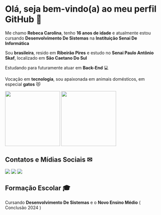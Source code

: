 # Olá, seja bem-vindo(a) ao meu perfil GitHub 💙 #

Me chamo **Rebeca Carolina**, tenho **16 anos de idade** e atualmente estou cursando **Desenvolvimento De Sistemas** na **Instituição Senai De Informática** 

Sou **brasileira**, resido em **Ribeirão Pires** e estudo no **Senai Paulo Antônio Skaf**, localizado em **São Caetano Do Sul**

Estudando para futuramente atuar em **Back-End** 💻

Vocação em **tecnologia**, sou apaixonada em animais domésticos, em especial **gatos** 😻 

<div>
<img height="180em" src="https://github-readme-stats.vercel.app/api?username=rebecarolinax&show_icons=true&theme=transparent&icon_color=EE82EE&title_color=DA70D6&text_color=1919e6&border_color=1919e6">
<img height="180em" src="https://github-readme-stats.vercel.app/api/top-langs/?username=rebecarolinax&layout=compact&theme=transparent&icon_color=EE82EE&title_color=DA70D6&text_color=1919e6&border_color=1919e6">
</div>


## Contatos e Mídias Sociais ✉

<a href="https://instagram.com/rebecacarolinax" target="_blank"><img src="https://img.shields.io/badge/-Instagram-%23E4405F?style=for-the-badge&logo=instagram&logoColor=white" target="_blank"></a>
<a href="https://www.linkedin.com/in/rebecarolina" target="_blank"><img src="https://img.shields.io/badge/-LinkedIn-%230077B5?style=for-the-badge&logo=linkedin&logoColor=white" target="_blank"></a>
<a href = "rebecacarolina75@gmail.com"><img src="https://img.shields.io/badge/Gmail-D14836?style=for-the-badge&logo=gmail&logoColor=white" target="_blank"></a>


## Formação Escolar 🎓
  
Cursando **Desenvolvimento De Sistemas** e o **Novo Ensino Médio** ( Conclusão 2024 )



